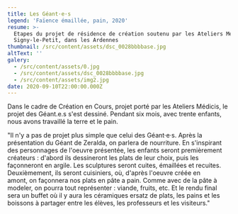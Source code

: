 ```yaml
---
title: Les Géant·e·s
legend: 'Faïence émaillée, pain, 2020'
resume: >-
  Etapes du projet de résidence de création soutenu par les Ateliers Médicis, à
  Signy-le-Petit, dans les Ardennes
thumbnail: /src/content/assets/dsc_0028bbbbase.jpg
altText: ''
galery:
  - /src/content/assets/0.jpg
  - /src/content/assets/dsc_0028bbbbase.jpg
  - /src/content/assets/img2.jpg
date: 2020-09-10T22:00:00.000Z
---
```


Dans le cadre de Création en Cours, projet porté par les Ateliers Médicis, le projet des Géant.e.s s'est dessiné. Pendant six mois, avec trente enfants, nous avons travaillé la terre et le pain.

"Il n'y a pas de projet plus simple que celui des Géant·e·s. Après la présentation du Géant de Zeralda, on parlera de nourriture. En s'inspirant des personnages de l'oeuvre présentée, les enfants seront premièrement créateurs : d'abord ils dessineront les plats de leur choix, puis les façonneront en argile. Les sculptures seront cuites, émaillées et recuites. Deuxièmement, ils seront cuisiniers, où, d'après l'oeuvre créée en amont, on façonnera nos plats en pâte a pain. Comme avec de la pâte à modeler, on pourra tout représenter : viande, fruits, etc. Et le rendu final sera un buffet où il y aura les céramiques ersatz de plats, les pains et les boissons à partager entre les élèves, les professeurs et les visiteurs."
